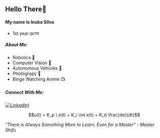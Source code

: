 ## Hello There👋
#### My name is Inuka Silva
- 1st year `@UTM`
##### About Me:
  - Robotics 🤖
  - Computer Vision 👀
  - Autonomous Vehicles 🚗
  - Photograpy 📸
  - Binge Watching Anime 📺
 ##### Connect With Me:
   [![LinkedIn](https://img.shields.io/badge/LinkedIn-%230077B5.svg?logo=linkedin&logoColor=white)](https://ca.linkedin.com/in/inuka-silva-a367a8244)) 
 
$$u(t) = K_p \ e(t) + K_i \int e(t) + K_d \frac{de}{dt}$$

*"There is Always Something More to Learn, Even for a Master" - Master Shifu*
